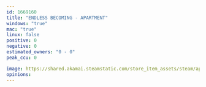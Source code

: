 ```yaml
---
id: 1669160
title: "ENDLESS BECOMING - APARTMENT"
windows: "true"
mac: "true"
linux: false
positive: 0
negative: 0
estimated_owners: "0 - 0"
peak_ccu: 0

image: https://shared.akamai.steamstatic.com/store_item_assets/steam/apps/1669160/header.jpg?t=1631847440
opinions:
---
```

